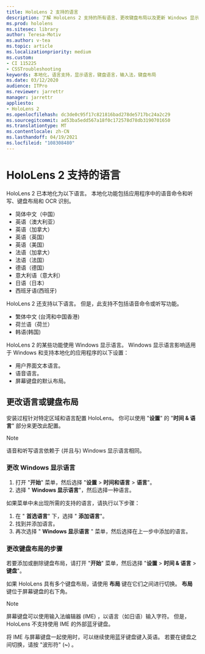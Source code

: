 ```yaml
---
title: HoloLens 2 支持的语言
description: 了解 HoloLens 2 支持的所有语言、更改键盘布局以及更新 Windows 显示语言。
ms.prod: hololens
ms.sitesec: library
author: Teresa-Motiv
ms.author: v-tea
ms.topic: article
ms.localizationpriority: medium
ms.custom:
- CI 115225
- CSSTroubleshooting
keywords: 本地化，语言支持，显示语言，键盘语言，输入法，键盘布局
ms.date: 03/12/2020
audience: ITPro
ms.reviewer: jarrettr
manager: jarrettr
appliesto:
- HoloLens 2
ms.openlocfilehash: dc3de0c95f17c821816bad278de5717bc24a2c29
ms.sourcegitcommit: ad53ba5edd567a18f0c172578d78db3190701650
ms.translationtype: MT
ms.contentlocale: zh-CN
ms.lasthandoff: 04/19/2021
ms.locfileid: "108308480"
---
```

# <a name="supported-languages-for-hololens-2"></a>HoloLens 2 支持的语言

HoloLens 2 已本地化为以下语言。 本地化功能包括应用程序中的语音命令和听写、键盘布局和 OCR 识别。

- 简体中文（中国）
- 英语（澳大利亚）
- 英语（加拿大）
- 英语（英国）
- 英语（美国）
- 法语（加拿大）
- 法语（法国）
- 德语（德国）
- 意大利语（意大利）
- 日语（日本）
- 西班牙语(西班牙)

HoloLens 2 还支持以下语言。 但是，此支持不包括语音命令或听写功能。

- 繁体中文 (台湾和中国香港) 
- 荷兰语（荷兰）
- 韩语(韩国)

HoloLens 2 的某些功能使用 Windows 显示语言。 Windows 显示语言影响适用于 Windows 和支持本地化的应用程序的以下设置：

- 用户界面文本语言。
- 语音语言。
- 屏幕键盘的默认布局。

## <a name="change-the-language-or-keyboard-layout"></a>更改语言或键盘布局

安装过程针对特定区域和语言配置 HoloLens。 你可以使用 "**设置**" 的 "**时间 & 语言**" 部分来更改此配置。

> [!NOTE]  
> 语音和听写语言依赖于 (并且与) Windows 显示语言相同。

### <a name="to-change-the-windows-display-language"></a>更改 Windows 显示语言

1. 打开 "**开始**" 菜单，然后选择 "**设置**  >  **时间和语言**  >  **语言**"。
2. 选择 " **Windows 显示语言**"，然后选择一种语言。  

如果菜单中未出现所需的支持的语言，请执行以下步骤：  

1. 在 " **首选语言**" 下，选择 " **添加语言**"。
2. 找到并添加语言。
3. 再次选择 " **Windows 显示语言** " 菜单，然后选择在上一步中添加的语言。

### <a name="to-change-the-keyboard-layout"></a>更改键盘布局的步骤

若要添加或删除键盘布局，请打开 "**开始**" 菜单，然后选择 "**设置**  >  **时间 & 语言**  >  **键盘**"。

如果 HoloLens 具有多个键盘布局，请使用 **布局** 键在它们之间进行切换。 **布局** 键位于屏幕键盘的右下角。

> [!NOTE]  
> 屏幕键盘可以使用输入法编辑器 (IME) ，以语言（如日语）输入字符。 但是，HoloLens 不支持使用 IME 的外部蓝牙键盘。
>  
> 将 IME 与屏幕键盘一起使用时，可以继续使用蓝牙键盘键入英语。 若要在键盘之间切换，请按 "波形符" (**~**) 。
